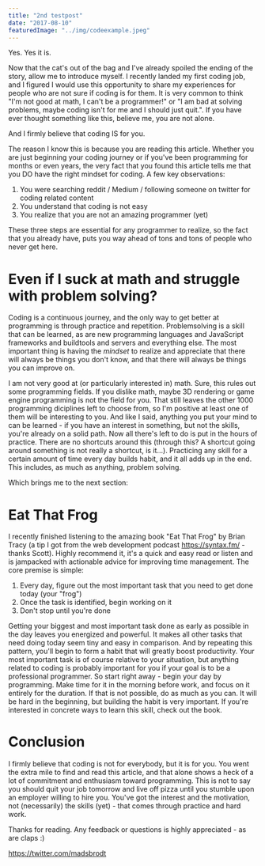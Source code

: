 ```yaml
---
title: "2nd testpost"
date: "2017-08-10"
featuredImage: "../img/codeexample.jpeg"
---
```


Yes. Yes it is.

Now that the cat's out of the bag and I've already spoiled the ending of the story, allow me to introduce myself. I recently landed my first coding job, and I figured I would use this opportunity to share my experiences for people who are not sure if coding is for them. It is very common to think "I'm not good at math, I can't be a programmer!" or "I am bad at solving problems, maybe coding isn't for me and I should just quit.". If you have ever thought something like this, believe me, you are not alone.

And I firmly believe that coding IS for you.

The reason I know this is because you are reading this article. Whether you are just beginning your coding journey or if you've been programming for months or even years, the very fact that you found this article tells me that you DO have the right mindset for coding. A few key observations:

1.  You were searching reddit / Medium / following someone on twitter for coding related content
2.  You understand that coding is not easy
3.  You realize that you are not an amazing programmer (yet)

These three steps are essential for any programmer to realize, so the fact that you already have, puts you way ahead of tons and tons of people who never get here.

# Even if I suck at math and struggle with problem solving?

Coding is a continuous journey, and the only way to get better at programming is through practice and repetition. Problemsolving is a skill that can be learned, as are new programming languages and JavaScript frameworks and buildtools and servers and everything else. The most important thing is having the _mindset_ to realize and appreciate that there will always be things you don't know, and that there will always be things you can improve on.

I am not very good at (or particularly interested in) math. Sure, this rules out some programming fields. If you dislike math, maybe 3D rendering or game engine programming is not the field for you. That still leaves the other 1000 programming diciplines left to choose from, so I'm positive at least one of them will be interesting to you. And like I said, anything you put your mind to can be learned - if you have an interest in something, but not the skills, you're already on a solid path. Now all there's left to do is put in the hours of practice. There are no shortcuts around this (through this? A shortcut going around something is not really a shortcut, is it...). Practicing any skill for a certain amount of time every day builds habit, and it all adds up in the end. This includes, as much as anything, problem solving.

Which brings me to the next section:

# Eat That Frog

I recently finished listening to the amazing book "Eat That Frog" by Brian Tracy (a tip I got from the web development podcast https://syntax.fm/ - thanks Scott). Highly recommend it, it's a quick and easy read or listen and is jampacked with actionable advice for improving time management. The core premise is simple:

1.  Every day, figure out the most important task that you need to get done today (your "frog")
2.  Once the task is identified, begin working on it
3.  Don't stop until you're done

Getting your biggest and most important task done as early as possible in the day leaves you energized and powerful. It makes all other tasks that need doing today seem tiny and easy in comparison. And by repeating this pattern, you'll begin to form a habit that will greatly boost productivity. Your most important task is of course relative to your situation, but anything related to coding is probably important for you if your goal is to be a professional programmer. So start right away - begin your day by programming. Make time for it in the morning before work, and focus on it entirely for the duration. If that is not possible, do as much as you can. It will be hard in the beginning, but building the habit is very important. If you're interested in concrete ways to learn this skill, check out the book.

# Conclusion

I firmly believe that coding is not for everybody, but it is for you. You went the extra mile to find and read this article, and that alone shows a heck of a lot of commitment and enthusiasm toward programming. This is not to say you should quit your job tomorrow and live off pizza until you stumble upon an employer willing to hire you. You've got the interest and the motivation, not (necessarily) the skills (yet) - that comes through practice and hard work.

Thanks for reading. Any feedback or questions is highly appreciated - as are claps :)

https://twitter.com/madsbrodt
